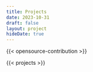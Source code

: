 ```yaml
---
title: Projects
date: 2023-10-31
draft: false
layout: project
hideDate: true
---
```


<!-- ## 🤝 Open Source Contributions -->

{{< opensource-contribution >}}

<!-- ## 💡 Personal Projects -->

{{< projects >}}